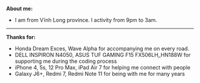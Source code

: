 ****About me:****

- I am from Vĩnh Long province. I activity from 9pm to 3am.
----------------------------------------------------------------------------------
****Thanks for:****

- Honda Dream Exces, Wave Alpha for accompanying me on every road.
- DELL INSPIRON N4050, ASUS TUF GAMING F15 FX506LH_HN188W for supporting me during the coding process
- iPhone 4, 5s, 12 Pro Max, iPad Air 7 for helping me connect with people
- Galaxy J6+, Redmi 7, Redmi Note 11 for being with me for many years
